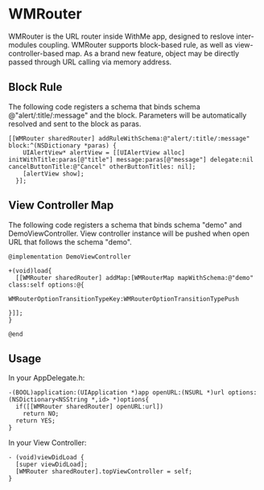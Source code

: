 # WMRouter

WMRouter is the URL router inside WithMe app, designed to reslove inter-modules coupling. 
WMRouter supports block-based rule, as well as view-controller-based map.
As a brand new feature, object may be directly passed through URL calling via memory address.


## Block Rule

The following code registers a schema that binds schema @"alert/:title/:message" and the block. Parameters will be automatically resolved and sent to the block as paras.

```objc
[[WMRouter sharedRouter] addRuleWithSchema:@"alert/:title/:message" block:^(NSDictionary *paras) {
    UIAlertView* alertView = [[UIAlertView alloc] initWithTitle:paras[@"title"] message:paras[@"message"] delegate:nil cancelButtonTitle:@"Cancel" otherButtonTitles: nil];
    [alertView show];
  }];
  ```



## View Controller Map

The following code registers a schema that binds schema "demo" and DemoViewController. View controller instance will be pushed when open URL that follows the schema "demo".

```objc
@implementation DemoViewController

+(void)load{
  [[WMRouter sharedRouter] addMap:[WMRouterMap mapWithSchema:@"demo" class:self options:@{
                                                                                                                        WMRouterOptionTransitionTypeKey:WMRouterOptionTransitionTypePush
                                                                                                                        }]];
}  

@end                                                                                                                      
```


## Usage

In your AppDelegate.h:
```objc
-(BOOL)application:(UIApplication *)app openURL:(NSURL *)url options:(NSDictionary<NSString *,id> *)options{
  if([[WMRouter sharedRouter] openURL:url])
    return NO;
  return YES;
}
```

In your View Controller:

```objc
- (void)viewDidLoad {
  [super viewDidLoad];
  [WMRouter sharedRouter].topViewController = self;
}
